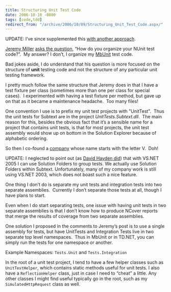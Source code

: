 ```yaml
---
title: Structuring Unit Test Code
date: 2006-10-10 -0800
tags: [code,tdd]
redirect_from: "/archive/2006/10/09/Structuring_Unit_Test_Code.aspx/"
---
```


UPDATE: I’ve since supplemented this [with another
approach](https://haacked.com/archive/2012/01/01/structuring-unit-tests.aspx "Structuring unit tests").

[Jeremy
Miller](http://codebetter.com/blogs/jeremy.miller/ "The Shade Tree Developer")
[asks the
question](http://codebetter.com/blogs/jeremy.miller/archive/2006/10/07/Week-1-Questions_3A00_--How-do-you-organize-your-NUnit-test-code_3F00_.aspx "Organizing Unit Test Code"),
“How do you organize your NUnit test code?”.  My answer? I don’t,
I organize my [MbUnit](http://mbunit.com/ "MbUnit") test code.

Bad jokes aside, I do understand that his question is more focused on
the structure of **unit** testing code and not the structure of
any particular unit testing framework.

I pretty much follow the same structure that Jeremy does in that I have
a test fixture per class (sometimes more than one per class for special
cases).  I experimented with having a test fixture per method, but gave
up on that as it became a maintenance headache.  Too many files!

One convention I use is to prefix my unit test projects with
"UnitTest".  Thus the unit tests for
Subtext are in
the project *UnitTests.Subtext.dll*.  The main reason for this, besides
the obvious fact that it’s a sensible name for a project that contains
unit tests, is that for most projects, the unit test assembly would show
up on bottom in the Solution Explorer because of alphabetic ordering.

So then I co-found a [company](http://veloc-it.com/ "VelocIT") whose
name starts with the letter V.  Doh!

UPDATE: I neglected to point out (as [David Hayden
did](http://codebetter.com/blogs/david.hayden/archive/2006/10/11/Organizing-Unit-Tests-and-Projects-With-Solution-Folders.aspx "Solution Folders"))
that with VS.NET 2005 I can use Solution Folders to group tests. We
actually use Solution Folders within Subtext. Unfortunately, many of my
company work is still using VS.NET 2003, which does not boast such a
nice feature.

One thing I don’t do is separate my unit tests and integration tests
into two separate assemblies.  Currently I don’t separate those tests at
all, though I have plans to start. 

Even when I do start separating tests, one issue with having unit tests
in two separate assemblies is that I don’t know how to produce NCover
reports that merge the results of coverage from two separate assemblies.

One solution I proposed in the comments to Jeremy’s post is to use a
single assembly for tests, but have UnitTests and Integration Tests live
in two separate top level namespaces.  Thus in MbUnit or in TD.NET, you
can simply run the tests for one namespace or another.

Example Namespaces: `Tests.Unit` and `Tests.Integration`

In the root of a unit test project, I tend to have a few helper classes
such as `UnitTestHelper`, which contains static methods useful for unit
tests. I also have a `ReflectionHelper` class, just in case I need to
“cheat” a little. Any other classes I might find useful typically go in
the root, such as my `SimulatedHttpRequest` class as well.



